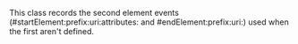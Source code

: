 This class records the second element events (#startElement:prefix:uri:attributes: and #endElement:prefix:uri:) used when the first aren't defined.